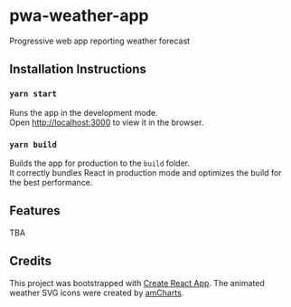 # pwa-weather-app
 Progressive web app reporting weather forecast

## Installation Instructions

### `yarn start`

Runs the app in the development mode.<br />
Open [http://localhost:3000](http://localhost:3000) to view it in the browser.

### `yarn build`

Builds the app for production to the `build` folder.<br />
It correctly bundles React in production mode and optimizes the build for the best performance.

## Features

TBA


## Credits

This project was bootstrapped with [Create React App](https://github.com/facebook/create-react-app).
The animated weather SVG icons were created by [amCharts](https://www.amcharts.com/free-animated-svg-weather-icons/).
